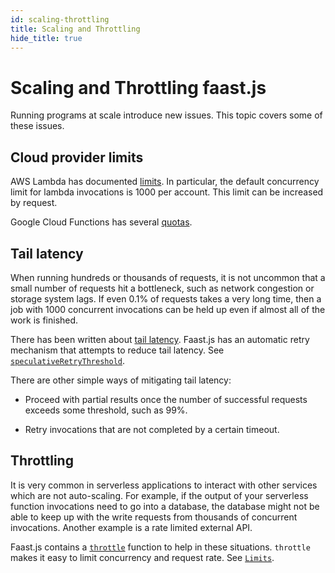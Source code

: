 ```yaml
---
id: scaling-throttling
title: Scaling and Throttling
hide_title: true
---
```


# Scaling and Throttling faast.js

Running programs at scale introduce new issues. This topic covers some of these issues.

## Cloud provider limits

AWS Lambda has documented [limits](https://docs.aws.amazon.com/lambda/latest/dg/limits.html). In particular, the default concurrency limit for lambda invocations is 1000 per account. This limit can be increased by request.

Google Cloud Functions has several [quotas](https://cloud.google.com/functions/quotas).

## Tail latency

When running hundreds or thousands of requests, it is not uncommon that a small number of requests hit a bottleneck, such as network congestion or storage system lags. If even 0.1% of requests takes a very long time, then a job with 1000 concurrent invocations can be held up even if almost all of the work is finished.

There has been written about [tail latency](https://ai.google/research/pubs/pub40801). Faast.js has an automatic retry mechanism that attempts to reduce tail latency. See [`speculativeRetryThreshold`](./api/faastjs.commonoptions.speculativeretrythreshold.md).

There are other simple ways of mitigating tail latency:

- Proceed with partial results once the number of successful requests exceeds some threshold, such as 99%.

- Retry invocations that are not completed by a certain timeout.

## Throttling

It is very common in serverless applications to interact with other services which are not auto-scaling. For example, if the output of your serverless function invocations need to go into a database, the database might not be able to keep up with the write requests from thousands of concurrent invocations. Another example is a rate limited external API.

Faast.js contains a [`throttle`](./api/faastjs.throttle.md) function to help in these situations. `throttle` makes it easy to limit concurrency and request rate. See [`Limits`](./api/faastjs.limits.md).
